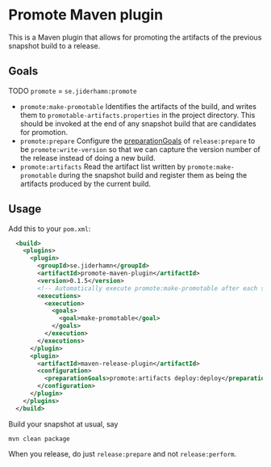 # Promote Maven plugin

This is a Maven plugin that allows for promoting the artifacts of the previous snapshot build to a release.
 
## Goals

TODO `promote` = `se.jiderhamn:promote`
 
* `promote:make-promotable` Identifies the artifacts of the build, and writes them to `promotable-artifacts.properties` in the project directory.
 This should be invoked at the end of any snapshot build that are candidates for promotion.
* `promote:prepare` Configure the [preparationGoals](http://maven.apache.org/maven-release/maven-release-plugin/prepare-mojo.html#preparationGoals)
 of `release:prepare` to be `promote:write-version` so that we can capture the version number of the release instead of
 doing a new build. 
* `promote:artifacts` Read the artifact list written by `promote:make-promotable` during the snapshot build and register 
 them as being the artifacts produced by the current build.
 
## Usage
Add this to your `pom.xml`:
```xml
  <build>
    <plugins>
      <plugin>
        <groupId>se.jiderhamn</groupId>
        <artifactId>promote-maven-plugin</artifactId>
        <version>0.1.5</version>
        <!-- Automatically execute promote:make-promotable after each snapshot build -->
        <executions>
          <execution>
            <goals>
              <goal>make-promotable</goal>
            </goals>
          </execution>
        </executions>
      </plugin>
      <plugin>
        <artifactId>maven-release-plugin</artifactId>
        <configuration>
          <preparationGoals>promote:artifacts deploy:deploy</preparationGoals>
        </configuration>
      </plugin>
    </plugins>
  </build>
```

Build your snapshot at usual, say
```
mvn clean package
```

When you release, do just `release:prepare` and not `release:perform`.